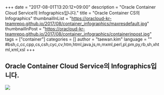 +++
date = "2017-08-01T13:20:12+09:00"
description = "Oracle Container Cloud Service의 Infographics입니다."
title = "Oracle Container CS의 Infographics"
thumbnailInList = "https://oracloud-kr-teamrepo.github.io/2017/08/container_infographics/maxresdefault.jpg"
thumbnailInPost = "https://oracloud-kr-teamrepo.github.io/2017/08/container_infographics/containerinpost.jpg"
tags = ["container"]
categories = []
author = "taewan.kim"
language = ""  #bsh,c,cc,cpp,cs,csh,cyc,cv,htm,html,java,js,m,mxml,perl,pl,pm,py,rb,sh,xhtml,xml,xsl
+++

## Oracle Container Cloud Service의  Infographics입니다.

![](https://oracloud-kr-teamrepo.github.io/2017/08/container_infographics/Oracle-Infographic.jpg)
